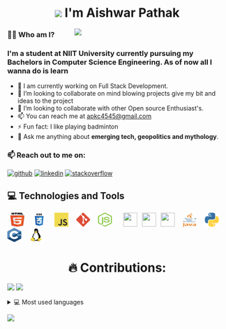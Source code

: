 <h1 align="center"><img src="https://media.giphy.com/media/26xBwdIuRJiAIqHwA/giphy.gif" width="50"> I'm Aishwar Pathak  </h1>

 <p align="center">
 <img align='right' src="https://media.giphy.com/media/RbDKaczqWovIugyJmW/giphy.gif" width="350">
</p>


### 👨‍💻 Who am I?
### I'm a student at NIIT University currently pursuing my Bachelors in Computer Science Engineering. As of now all I wanna do is learn

- 🔭 I am currently working on Full Stack Development.
- 💞️ I’m looking to collaborate on mind blowing projects give my bit and ideas to the project
- 👯 I’m looking to collaborate with other Open source Enthusiast's.
- 📫 You can reach me at apkc4545@gmail.com
- ⚡ Fun fact: I like playing badminton
- 💬 Ask me anything about **emerging tech, geopolitics and mythology**.



### 📫 Reach out to me on:
[<img src='https://cdn.jsdelivr.net/npm/simple-icons@3.0.1/icons/github.svg' alt='github' height='40'>](https://github.com/mrworld196wide)    [<img src='https://cdn.jsdelivr.net/npm/simple-icons@3.0.1/icons/linkedin.svg' alt='linkedin' height='40'>](https://www.linkedin.com/in/aishwarpathak/)    [<img src='https://cdn.jsdelivr.net/npm/simple-icons@3.0.1/icons/stackoverflow.svg' alt='stackoverflow' height='40'>](https://stackoverflow.com/users/16525389/user16525389)

## 💻 Technologies and Tools
<p align="left"> 
	<code> <img height="32" width="32" src="images/html5.svg" /> </code>
	<code> <img height="32" width="32" src="images/css3.svg" /> </code>
	<code> <img height="32" width="32" src="images/js.svg" /> </code>
	<code> <img height="32" width="32" src="images/git.svg" /> </code>
	<code> <img height="32" width="32" src="images/nodejs.svg" />  </code>
	<code> <img height="32" width="32" src="https://cdn.jsdelivr.net/gh/devicons/devicon/icons/express/express-original.svg" /></code>
	<code> <img height="32" width="32" src="https://cdn.jsdelivr.net/gh/devicons/devicon/icons/mongodb/mongodb-original.svg" /> </code>
	<code><img height="32" width="32" src="https://cdn.jsdelivr.net/gh/devicons/devicon/icons/react/react-original-wordmark.svg"/> </code>
	<code> <img height="32" width="32" src="images/java.svg" /> </code>
	<code> <img height="32" width="32" src="images/python.svg" /> </code>
	<code> <img height="32" width="32" src="images/c++.svg" /> </code>
	<code> <img height="32" width="32" src="images/linux.svg" /> </code>
</p>  
  
<h1 align="center"> 🔥 Contributions: </h1>


<img width="48%" src="https://github-readme-stats.vercel.app/api?username=mrworld196wide&show_icons=true&theme=onedark" />  <img width="48%" src="https://github-readme-streak-stats.herokuapp.com/?user=mrworld196wide&show_icons=true&theme=onedark" />
  
</p>

<!-- 
## &#x1f4c8; GitHub Stats
![](https://komarev.com/ghpvc/?username=mrworld196wide)
<div align="center">

<img align="center" src="https://github-readme-stats.vercel.app/api?username=mrworld196wide&include_all_commits=true&count_private=true&show_icons=true&line_height=30&title_color=7A7ADB&icon_color=2234AE&text_color=D3D3D3&bg_color=0,000000,130F40" alt="mrworld196wide Github Stats">
-->

</div>
<details> 
  <summary>💻 Most used languages</summary>
  <br/>
  <a href="https://github.com/anuraghazra/github-readme-stats"><img alt="Aishwar Pathak's Top Languages" src="https://github-readme-stats.vercel.app/api/top-langs/?username=mrworld196wide&langs_count=10&layout=compact&theme=prussian" /></a>
  <br/>
  <b>Note:</b> This chart is only a metric of which languages my public code on GitHub consists of and does not reflect my experience or skill level.
</details>

<!-- 
<h2 align="center"> 🔭 Top Language</h2>
![](https://github-readme-stats.vercel.app/api/top-langs/?username=mrworld196wide&layout=compact)](https://github.com/mrworld196wide/github-readme-stats)
 -->


![](https://activity-graph.herokuapp.com/graph?username=mrworld196wide&theme=github)
